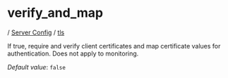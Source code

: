 # verify_and_map

/ [Server Config](../../README.md) / [tls](../README.md) 

If true, require and verify client certificates and map certificate values for authentication. Does not apply to monitoring.

*Default value*: `false`
